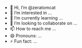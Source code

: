 - 👋 Hi, I’m @zeratomcat
- 👀 I’m interested in ...
- 🌱 I’m currently learning ...
- 💞️ I’m looking to collaborate on ...
- 📫 How to reach me ...
- 😄 Pronouns: ...
- ⚡ Fun fact: ...

<!---
zeratomcat/zeratomcat is a ✨ special ✨ repository because its `README.md` (this file) appears on your GitHub profile.
You can click the Preview link to take a look at your changes.
--->
